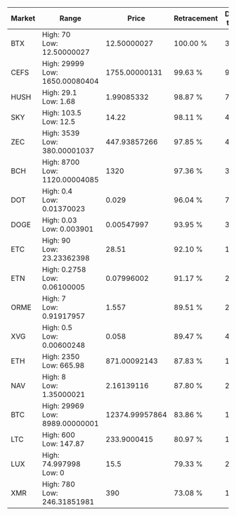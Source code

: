 | Market | Range | Price| Retracement | Doubles to 50% |
| --- | --- | --- | --- | --- |
| BTX | High: 70<br />Low: 12.50000027 | 12.50000027 | 100.00 % | 3.30 |
| CEFS | High: 29999<br />Low: 1650.00080404 | 1755.00000131 | 99.63 % | 9.02 |
| HUSH | High: 29.1<br />Low: 1.68 | 1.99085332 | 98.87 % | 7.73 |
| SKY | High: 103.5<br />Low: 12.5 | 14.22 | 98.11 % | 4.08 |
| ZEC | High: 3539<br />Low: 380.00001037 | 447.93857266 | 97.85 % | 4.37 |
| BCH | High: 8700<br />Low: 1120.00004085 | 1320 | 97.36 % | 3.72 |
| DOT | High: 0.4<br />Low: 0.01370023 | 0.029 | 96.04 % | 7.13 |
| DOGE | High: 0.03<br />Low: 0.003901 | 0.00547997 | 93.95 % | 3.09 |
| ETC | High: 90<br />Low: 23.23362398 | 28.51 | 92.10 % | 1.99 |
| ETN | High: 0.2758<br />Low: 0.06100005 | 0.07996002 | 91.17 % | 2.11 |
| ORME | High: 7<br />Low: 0.91917957 | 1.557 | 89.51 % | 2.54 |
| XVG | High: 0.5<br />Low: 0.00600248 | 0.058 | 89.47 % | 4.36 |
| ETH | High: 2350<br />Low: 665.98 | 871.00092143 | 87.83 % | 1.73 |
| NAV | High: 8<br />Low: 1.35000021 | 2.16139116 | 87.80 % | 2.16 |
| BTC | High: 29969<br />Low: 8989.00000001 | 12374.99957864 | 83.86 % | 1.57 |
| LTC | High: 600<br />Low: 147.87 | 233.9000415 | 80.97 % | 1.60 |
| LUX | High: 74.997998<br />Low: 0 | 15.5 | 79.33 % | 2.42 |
| XMR | High: 780<br />Low: 246.31851981 | 390 | 73.08 % | 1.32 |
